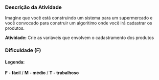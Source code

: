 

### Descrição da Atividade
Imagine que você está construindo um sistema para um supermercado e você convocado para construir um algoritimo onde você irá cadastrar os produtos.

**Atividade:** Crie as variáveis que envolvem o cadastramento dos produtos

### Dificuldade (F)

#### **Legenda:**
**F - fácil** / **M - médio** / **T - trabalhoso**